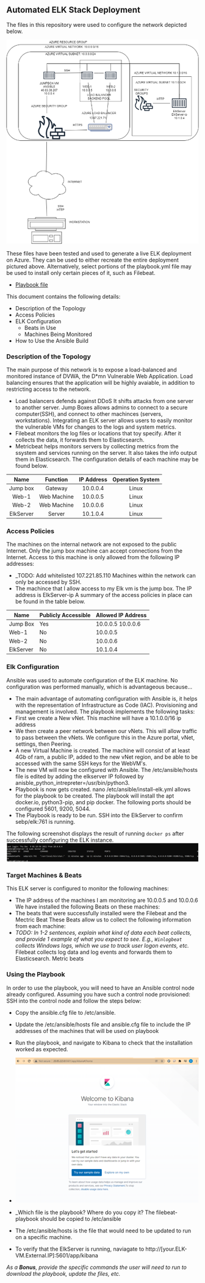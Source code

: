 ## Automated ELK Stack Deployment
The files in this repository were used to configure the network depicted below.

![ScreenShot](https://github.com/Hrespeto/ElkProject/blob/main/Ansible/Elk%20stack%20Diagram.png)

These files have been tested and used to generate a live ELK deployment on Azure. They can be used to either recreate the entire deployment pictured above. Alternatively, select portions of the playbook.yml file may be used to install only certain pieces of it, such as Filebeat.
  - [Playbook file](Ansible/Filebeat-playbook.yml.txt)
  
This document contains the following details:
- Description of the Topology
- Access Policies
- ELK Configuration
  - Beats in Use
  - Machines Being Monitored
- How to Use the Ansible Build
### Description of the Topology
The main purpose of this network is to expose a load-balanced and monitored instance of DVWA, the D*mn Vulnerable Web Application.
Load balancing ensures that the application will be highly avaiable, in addition to restricting access to the network.
- Load balancers defends against DDoS It shifts attacks from one server to another server. Jump Boxes allows admins to connect to a secure computer(SSH), and connect to other machinces (servers, workstations).
Integrating an ELK server allows users to easily monitor the vulnerable VMs for changes to the logs and system metrics.
- Filebeat monitors the log files or locations that toy specify. After it collects the data, it forwards them to Elasticsearch.
- Metricbeat helps monitors servers by collecting metrics from the ssystem and services running on the server. It also takes the info output them in Elasticsearch. 
The configuration details of each machine may be found below.

|   Name    |  Function   | IP Address | Operation System |
|:---------:|:-----------:|:----------:|:----------------:|
| Jump box  | Gateway     | 10.0.0.4   | Linux            |
| Web-1     | Web Machine | 10.0.0.5   | Linux            |
| Web-2     | Web Machine | 10.0.0.6   | Linux            |
| ElkServer | Server      | 10.1.0.4   | Linux            |
### Access Policies
The machines on the internal network are not exposed to the public Internet. 
Only the jump box machine can accept connections from the Internet. Access to this machine is only allowed from the following IP addresses:
- _TODO: Add whitelisted 107.221.85.110
Machines within the network can only be accessed by SSH. 
- The machince that I allow access to my Elk vm is the jump box. The IP address is ElkServer-ip
A summary of the access policies in place can be found in the table below.

| Name       | Publicly Accessible | Allowed IP Address |
|------------|---------------------|--------------------|
| Jump Box   | Yes                 | 10.0.0.5 10.0.0.6  |
| Web-1      | No                  | 10.0.0.5           |
| Web-2      | No                  | 10.0.0.6           |
| ElkServer  | No                  | 10.1.0.4           |
### Elk Configuration
Ansible was used to automate configuration of the ELK machine. No configuration was performed manually, which is advantageous because...
- The main advantage of automating configuration with Ansible is, it helps with the representation of Infrastructure as Code (IAC). Provisioning and management is involved. 
The playbook implements the following tasks:
- First we create a New vNet. This machine will have a 10.1.0.0/16 ip address
- We then create a peer network between our vNets. This will allow traffic to pass between the vNets. We configure this in the Azure portal, vNet, settings, then Peering.
- A new Virtual Machine is created. The machine will consist of at least 4Gb of ram, a public IP, added to the new vNet region, and be able to be accessed with the same SSH keys for the WebVM's.
- The new VM will now be configured with Ansible. The /etc/ansible/hosts file is edited by adding the elkserver IP followed by anisble_python_intrepreter=/usr/bin/python3.  
- Playbook is now gets created. nano /etc/ansible/install-elk.yml allows for the playbook to be created. The playbook will install the apt docker.io, python3-pip, and pip docker. The following ports should be configured 5601, 9200, 5044. 
- The Playbook is ready to be run. SSH into the ElkServer to confirm sebp/elk:761 is running. 
 
 The following screenshot displays the result of running `docker ps` after successfully configuring the ELK instance.
![ScreenShot](https://github.com/Hrespeto/ElkProject/blob/main/Ansible/Docker_ps_ouput.PNG) 
 
### Target Machines & Beats
This ELK server is configured to monitor the following machines:
- The IP address of the machines I am monitoring are 10.0.0.5 and 10.0.0.6
We have installed the following Beats on these machines:
- The beats that were successfully installed were the Filebeat and the Mectric Beat
These Beats allow us to collect the following information from each machine: 
- _TODO: In 1-2 sentences, explain what kind of data each beat collects, and provide 1 example of what you expect to see. E.g., `Winlogbeat` collects Windows logs, which we use to track user logon events, etc._ Filebeat collects log data and log events and forwards them to Elasticsearch. Metric beats 
### Using the Playbook
In order to use the playbook, you will need to have an Ansible control node already configured. Assuming you have such a control node provisioned: 
SSH into the control node and follow the steps below:
- Copy the ansible.cfg file to /etc/ansible.
- Update the /etc/ansible/hosts file and ansible.cfg file to include the IP addresses of the machines that will be used on playbook 
- Run the playbook, and navigate to Kibana to check that the installation worked as expected. 
- 
  ![ScreenShot](https://github.com/Hrespeto/ElkProject/blob/main/Ansible/kibana.PNG)
  
- _Which file is the playbook? Where do you copy it? The filebeat-playbook should be copied to /etc/ansible
- The /etc/ansible/hosts is the file that would need to be updated to run on a specific machine. 
- To verify that the ElkServer is running, naviagate to http://[your.ELK-VM.External.IP]:5601/app/kibana

_As a **Bonus**, provide the specific commands the user will need to run to download the playbook, update the files, etc._
